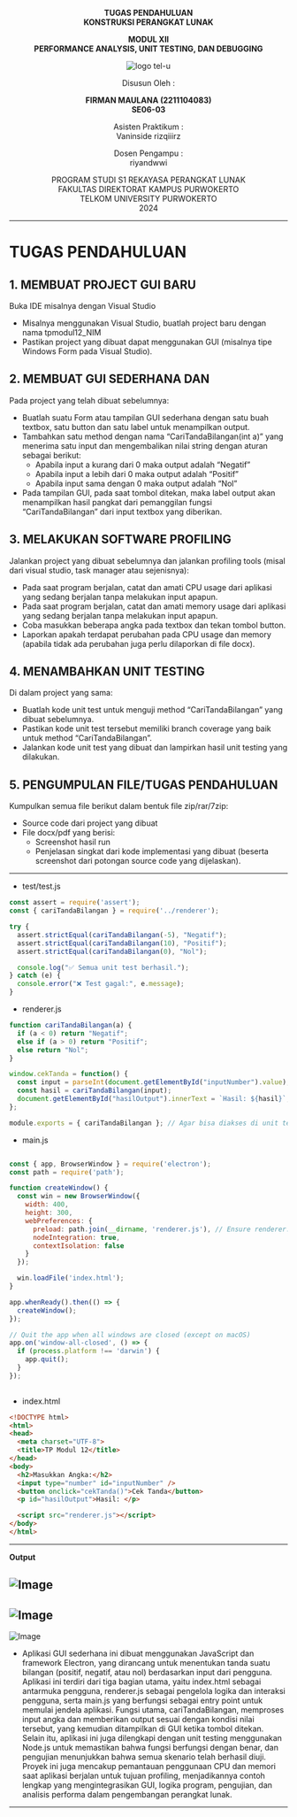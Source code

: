 <div align="center">

**TUGAS PENDAHULUAN**  
**KONSTRUKSI PERANGKAT LUNAK**

**MODUL XII**  
**PERFORMANCE ANALYSIS, UNIT TESTING, DAN DEBUGGING**

![logo tel-u](https://github.com/user-attachments/assets/3a44181d-9c92-47f6-8cf0-87755117fd99)

Disusun Oleh :

**FIRMAN MAULANA (2211104083)**  
**SE06-03**

Asisten Praktikum :  
Vaninside
rizqiiirz

Dosen Pengampu :  
riyandwwi

PROGRAM STUDI S1 REKAYASA PERANGKAT LUNAK  
FAKULTAS DIREKTORAT KAMPUS PURWOKERTO  
TELKOM UNIVERSITY PURWOKERTO  
2024

</div>

---

# TUGAS PENDAHULUAN

## 1. MEMBUAT PROJECT GUI BARU
Buka IDE misalnya dengan Visual Studio
- Misalnya menggunakan Visual Studio, buatlah project baru dengan nama tpmodul12_NIM
- Pastikan project yang dibuat dapat menggunakan GUI (misalnya tipe Windows Form pada
Visual Studio).
## 2. MEMBUAT GUI SEDERHANA DAN
Pada project yang telah dibuat sebelumnya:
- Buatlah suatu Form atau tampilan GUI sederhana dengan satu buah textbox, satu button
dan satu label untuk menampilkan output.
- Tambahkan satu method dengan nama “CariTandaBilangan(int a)” yang menerima satu
input dan mengembalikan nilai string dengan aturan sebagai berikut:
    - Apabila input a kurang dari 0 maka output adalah “Negatif”
    - Apabila input a lebih dari 0 maka output adalah “Positif”
    - Apabila input sama dengan 0 maka output adalah “Nol”
- Pada tampilan GUI, pada saat tombol ditekan, maka label output akan menampilkan hasil
pangkat dari pemanggilan fungsi “CariTandaBilangan” dari input textbox yang diberikan.
## 3. MELAKUKAN SOFTWARE PROFILING
Jalankan project yang dibuat sebelumnya dan jalankan profiling tools (misal dari visual studio,
task manager atau sejenisnya):
- Pada saat program berjalan, catat dan amati CPU usage dari aplikasi yang sedang berjalan
tanpa melakukan input apapun.
- Pada saat program berjalan, catat dan amati memory usage dari aplikasi yang sedang
berjalan tanpa melakukan input apapun.
- Coba masukkan beberapa angka pada textbox dan tekan tombol button.
- Laporkan apakah terdapat perubahan pada CPU usage dan memory (apabila tidak ada
perubahan juga perlu dilaporkan di file docx).
## 4. MENAMBAHKAN UNIT TESTING
Di dalam project yang sama:
- Buatlah kode unit test untuk menguji method “CariTandaBilangan” yang dibuat
sebelumnya.
- Pastikan kode unit test tersebut memiliki branch coverage yang baik untuk method
“CariTandaBilangan”.
- Jalankan kode unit test yang dibuat dan lampirkan hasil unit testing yang dilakukan.
## 5. PENGUMPULAN FILE/TUGAS PENDAHULUAN
Kumpulkan semua file berikut dalam bentuk file zip/rar/7zip:
- Source code dari project yang dibuat
- File docx/pdf yang berisi:
    - Screenshot hasil run
    - Penjelasan singkat dari kode implementasi yang dibuat (beserta screenshot dari potongan source code yang dijelaskan).

---
- test/test.js
```js
const assert = require('assert');
const { cariTandaBilangan } = require('../renderer');

try {
  assert.strictEqual(cariTandaBilangan(-5), "Negatif");
  assert.strictEqual(cariTandaBilangan(10), "Positif");
  assert.strictEqual(cariTandaBilangan(0), "Nol");

  console.log("✅ Semua unit test berhasil.");
} catch (e) {
  console.error("❌ Test gagal:", e.message);
}

```
- renderer.js

```js
function cariTandaBilangan(a) {
  if (a < 0) return "Negatif";
  else if (a > 0) return "Positif";
  else return "Nol";
}

window.cekTanda = function() {
  const input = parseInt(document.getElementById("inputNumber").value);
  const hasil = cariTandaBilangan(input);
  document.getElementById("hasilOutput").innerText = `Hasil: ${hasil}`;
};

module.exports = { cariTandaBilangan }; // Agar bisa diakses di unit test
```
- main.js

```js

const { app, BrowserWindow } = require('electron');
const path = require('path');

function createWindow() {
  const win = new BrowserWindow({
    width: 400,
    height: 300,
    webPreferences: {
      preload: path.join(__dirname, 'renderer.js'), // Ensure renderer.js exists in the correct path
      nodeIntegration: true,
      contextIsolation: false
    }
  });

  win.loadFile('index.html');
}

app.whenReady().then(() => {
  createWindow();
});

// Quit the app when all windows are closed (except on macOS)
app.on('window-all-closed', () => {
  if (process.platform !== 'darwin') {
    app.quit();
  }
});
        

```

- index.html

```html
<!DOCTYPE html>
<html>
<head>
  <meta charset="UTF-8">
  <title>TP Modul 12</title>
</head>
<body>
  <h2>Masukkan Angka:</h2>
  <input type="number" id="inputNumber" />
  <button onclick="cekTanda()">Cek Tanda</button>
  <p id="hasilOutput">Hasil: </p>

  <script src="renderer.js"></script>
</body>
</html>
```

---
**Output**

![Image](https://github.com/user-attachments/assets/84975202-a57d-4ba0-aa18-897157e6c347)
---
![Image](https://github.com/user-attachments/assets/41b6eea8-53a6-4ea2-8110-ef91088669fc)
---
![Image](https://github.com/user-attachments/assets/2d9b90bc-fb92-43f2-87f1-8813592ecd19)

- Aplikasi GUI sederhana ini dibuat menggunakan JavaScript dan framework Electron, yang dirancang untuk menentukan tanda suatu bilangan (positif, negatif, atau nol) berdasarkan input dari pengguna. Aplikasi ini terdiri dari tiga bagian utama, yaitu index.html sebagai antarmuka pengguna, renderer.js sebagai pengelola logika dan interaksi pengguna, serta main.js yang berfungsi sebagai entry point untuk memulai jendela aplikasi. Fungsi utama, cariTandaBilangan, memproses input angka dan memberikan output sesuai dengan kondisi nilai tersebut, yang kemudian ditampilkan di GUI ketika tombol ditekan. Selain itu, aplikasi ini juga dilengkapi dengan unit testing menggunakan Node.js untuk memastikan bahwa fungsi berfungsi dengan benar, dan pengujian menunjukkan bahwa semua skenario telah berhasil diuji. Proyek ini juga mencakup pemantauan penggunaan CPU dan memori saat aplikasi berjalan untuk tujuan profiling, menjadikannya contoh lengkap yang mengintegrasikan GUI, logika program, pengujian, dan analisis performa dalam pengembangan perangkat lunak.
---